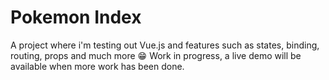 # Pokemon Index
A project where i'm testing out Vue.js and features such as states, binding, routing, props and much more 😁
Work in progress, a live demo will be available when more work has been done.

